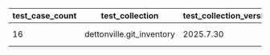 | test_case_count | test_collection | test_collection_version | test_component | test_date | test_failed | test_details_link |
| --- | --- | --- | --- | --- | --- | --- |
| 16 | dettonville.git_inventory | 2025.7.30 | update_inventory | 2025-08-06T21:07:07Z | True | [test details](./update_inventory/test.results/test-results.md) |
